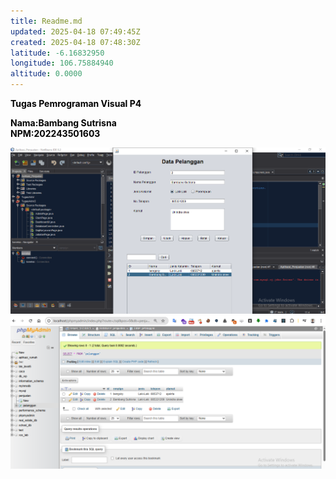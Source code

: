 ```yaml
---
title: Readme.md
updated: 2025-04-18 07:49:45Z
created: 2025-04-18 07:48:30Z
latitude: -6.16832950
longitude: 106.75884940
altitude: 0.0000
---
```


<span style="color: #000000;">**Tugas Pemrograman Visual P4**</span>

<span style="color: #000000;">**Nama:Bambang Sutrisna  
NPM:202243501603**</span>

<span style="color: #000000;">**![1.png](_resources/1.png)![2.png](_resources/2.png)**</span>
